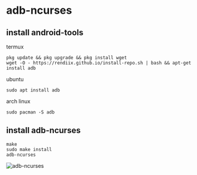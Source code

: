 # adb-ncurses
## install android-tools
termux
```
pkg update && pkg upgrade && pkg install wget
wget -O - https://rendiix.github.io/install-repo.sh | bash && apt-get install adb
```
ubuntu
```
sudo apt install adb
```
arch linux
```
sudo pacman -S adb
```

## install adb-ncurses
```
make
sudo make install
adb-ncurses
```

![adb-ncurses](https://camo.githubusercontent.com/51e998273a02ef9b700494eb3749c929e430e4c523e372369cf74526618a892c/68747470733a2f2f626f726f7665656e2e6769746875622e696f2f766964656f2f6164622d6e6375727365732e676966 "make run")
